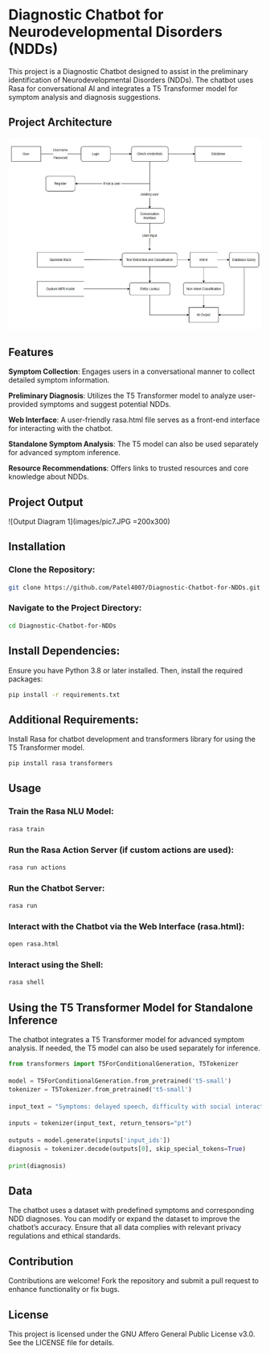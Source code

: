 # Diagnostic Chatbot for Neurodevelopmental Disorders (NDDs)

This project is a Diagnostic Chatbot designed to assist in the preliminary identification of Neurodevelopmental Disorders (NDDs). The chatbot uses Rasa for conversational AI and integrates a T5 Transformer model for symptom analysis and diagnosis suggestions.

## Project Architecture

![Architecture Diagram](Project%20Diagrams/Data%20Flow%20Diagram.png)

## Features

**Symptom Collection**: Engages users in a conversational manner to collect detailed symptom information.

**Preliminary Diagnosis**: Utilizes the T5 Transformer model to analyze user-provided symptoms and suggest potential NDDs.

**Web Interface**: A user-friendly rasa.html file serves as a front-end interface for interacting with the chatbot.

**Standalone Symptom Analysis**: The T5 model can also be used separately for advanced symptom inference.

**Resource Recommendations**: Offers links to trusted resources and core knowledge about NDDs.

## Project Output

![Output Diagram 1](images/pic7.JPG =200x300)

## Installation

### Clone the Repository:

```bash
git clone https://github.com/Patel4007/Diagnostic-Chatbot-for-NDDs.git
```

### Navigate to the Project Directory:

```bash
cd Diagnostic-Chatbot-for-NDDs
```

## Install Dependencies:

Ensure you have Python 3.8 or later installed. Then, install the required packages:

```bash
pip install -r requirements.txt
```

## Additional Requirements:

Install Rasa for chatbot development and transformers library for using the T5 Transformer model.

```bash
pip install rasa transformers
```

## Usage

### Train the Rasa NLU Model:

```bash
rasa train
```

### Run the Rasa Action Server (if custom actions are used):

```bash
rasa run actions
```

### Run the Chatbot Server:

```bash
rasa run
```

### Interact with the Chatbot via the Web Interface (rasa.html):

```bash
open rasa.html
```

### Interact using the Shell:

```bash
rasa shell
```

## Using the T5 Transformer Model for Standalone Inference

The chatbot integrates a T5 Transformer model for advanced symptom analysis. If needed, the T5 model can also be used separately for inference.

```python
from transformers import T5ForConditionalGeneration, T5Tokenizer

model = T5ForConditionalGeneration.from_pretrained('t5-small')
tokenizer = T5Tokenizer.from_pretrained('t5-small')

input_text = "Symptoms: delayed speech, difficulty with social interaction"

inputs = tokenizer(input_text, return_tensors="pt")

outputs = model.generate(inputs['input_ids'])
diagnosis = tokenizer.decode(outputs[0], skip_special_tokens=True)

print(diagnosis)
```

## Data

The chatbot uses a dataset with predefined symptoms and corresponding NDD diagnoses. You can modify or expand the dataset to improve the chatbot’s accuracy. Ensure that all data complies with relevant privacy regulations and ethical standards.

## Contribution

Contributions are welcome! Fork the repository and submit a pull request to enhance functionality or fix bugs.

## License

This project is licensed under the GNU Affero General Public License v3.0. See the LICENSE file for details.
